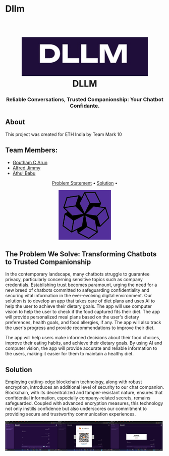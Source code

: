 # Dllm

<h1 align="center">
  <br>
  <img src="first.png" alt="Markdownify" width="400">
  <br>
  DLLM
  <br>
</h1>

<h3 align="center">Reliable Conversations, Trusted Companionship: Your Chatbot Confidante.</h3>


## About

This project was created for ETH India by Team Mark 10



## Team Members:

- [Goutham C Arun](https://github.com/GouthamCArun)
- [Alfred Jimmy](https://github.com/alffy007)
- [Athul Babu](https://github.com/ATHULB04)



<p align="center">
  <a href="#problem-helpnow-solves">Problem Statement</a> •
   <a href="#solution">Solution</a> •
 

</p>
<div align="center">
  <img src="second.png" alt="Screenshot" width="33%" />
</div>


## The Problem We Solve: Transforming Chatbots to Trusted Companionship
In the contemporary landscape, many chatbots struggle to guarantee privacy, particularly concerning sensitive topics such as company credentials. Establishing trust becomes paramount, urging the need for a new breed of chatbots committed to safeguarding confidentiality and securing vital information in the ever-evolving digital environment.
Our solution is to develop an app that takes care of diet plans and uses AI to help the user to achieve their dietary goals. The app will use computer vision to help the user to check if the food captured fits their diet. The app will provide personalized meal plans based on the user's dietary preferences, health goals, and food allergies, if any. The app will also track the user's progress and provide recommendations to improve their diet.

The app will help users make informed decisions about their food choices, improve their eating habits, and achieve their dietary goals. By using AI and computer vision, the app will provide accurate and reliable information to the users, making it easier for them to maintain a healthy diet.
## Solution
Employing cutting-edge blockchain technology, along with robust encryption, introduces an additional level of security to our chat companion. Blockchain, with its decentralized and tamper-resistant nature, ensures that confidential information, especially company-related secrets, remains safeguarded. Coupled with advanced encryption measures, this technology not only instills confidence but also underscores our commitment to providing secure and trustworthy communication experiences.
   <br>
   <div style="display:flex;">
    <img src="third.png" alt="Screenshot" width="33%">
    <img src="four.png" alt="Screenshot" width="33%">
    <img src="five.png" alt="Screenshot" width="33%">
    <br>
   </div>
  





